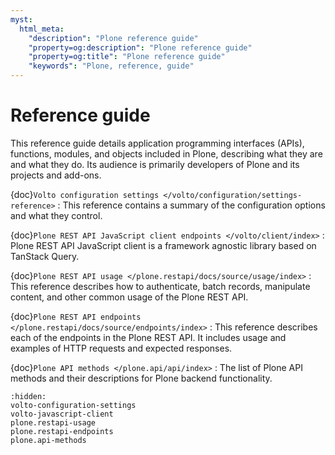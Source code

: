 ```yaml
---
myst:
  html_meta:
    "description": "Plone reference guide"
    "property=og:description": "Plone reference guide"
    "property=og:title": "Plone reference guide"
    "keywords": "Plone, reference, guide"
---
```


# Reference guide

This reference guide details application programming interfaces (APIs), functions, modules, and objects included in Plone, describing what they are and what they do.
Its audience is primarily developers of Plone and its projects and add-ons.

{doc}`Volto configuration settings </volto/configuration/settings-reference>`
:   This reference contains a summary of the configuration options and what they control.

{doc}`Plone REST API JavaScript client endpoints </volto/client/index>`
:   Plone REST API JavaScript client is a framework agnostic library based on TanStack Query.

{doc}`Plone REST API usage </plone.restapi/docs/source/usage/index>`
:   This reference describes how to authenticate, batch records, manipulate content, and other common usage of the Plone REST API.

{doc}`Plone REST API endpoints </plone.restapi/docs/source/endpoints/index>`
:   This reference describes each of the endpoints in the Plone REST API.
    It includes usage and examples of HTTP requests and expected responses.

{doc}`Plone API methods </plone.api/api/index>`
:   The list of Plone API methods and their descriptions for Plone backend functionality.

```{toctree}
:hidden:
volto-configuration-settings
volto-javascript-client
plone.restapi-usage
plone.restapi-endpoints
plone.api-methods
```
